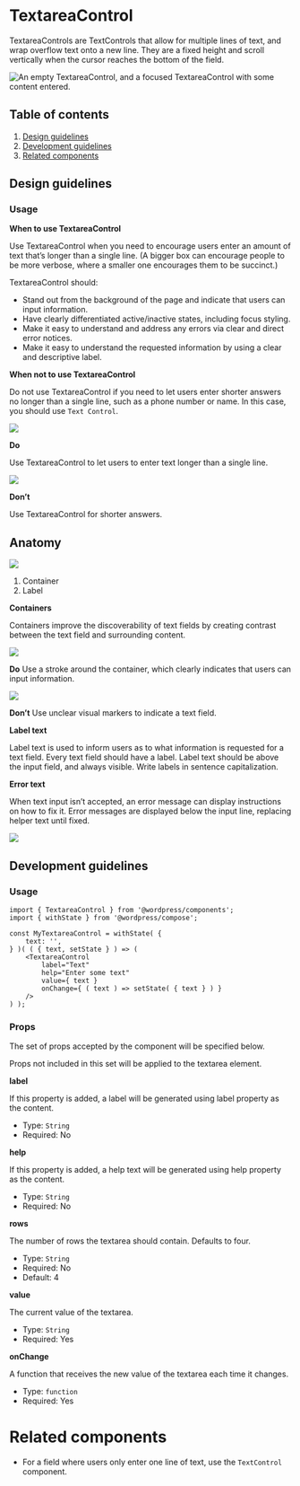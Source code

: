 # TextareaControl

TextareaControls are TextControls that allow for multiple lines of text, and wrap overflow text onto a new line. They are a fixed height and scroll vertically when the cursor reaches the bottom of the field.

![An empty TextareaControl, and a focused TextareaControl with some content entered.](https://wordpress.org/gutenberg/files/2019/01/TextareaControl.png)

## Table of contents

1. [Design guidelines](http://#design-guidelines)
2. [Development guidelines](http://#development-guidelines)
3. [Related components](http://#related-components)

## Design guidelines

### Usage

**When to use TextareaControl**

Use TextareaControl when you need to encourage users enter an amount of text that’s longer than a single line. (A bigger box can encourage people to be more verbose, where a smaller one encourages them to be succinct.)

TextareaControl should:

- Stand out from the background of the page and indicate that users can input information.
- Have clearly differentiated active/inactive states, including focus styling.
- Make it easy to understand and address any errors via clear and direct error notices.
- Make it easy to understand the requested information by using a clear and descriptive label.

**When not to use TextareaControl**

Do not use TextareaControl if you need to let users enter shorter answers no longer than a single line, such as a phone number or name. In this case, you should use `Text Control`.

![](https://wordpress.org/gutenberg/files/2019/01/TextareaControl-Answers-Do.png)

**Do**

Use TextareaControl to let users to enter text longer than a single line. 

![](https://wordpress.org/gutenberg/files/2019/01/TextareaControl-Answers-Dont.png)

**Don’t**

Use TextareaControl for shorter answers.

## Anatomy

![](https://wordpress.org/gutenberg/files/2019/01/TextareaControl-Anatomy.png)

1. Container
2. Label

**Containers**

Containers improve the discoverability of text fields by creating contrast between the text field and surrounding content.

![](https://wordpress.org/gutenberg/files/2019/01/TextareaControl-Stroke-Do.png)

**Do**
Use a stroke around the container, which clearly indicates that users can input information. 

![](https://wordpress.org/gutenberg/files/2019/01/TextareaControl-Stroke-Dont.png)

**Don’t** 
Use unclear visual markers to indicate a text field.

**Label text**

Label text is used to inform users as to what information is requested for a text field. Every text field should have a label. Label text should be above the input field, and always visible. Write labels in sentence capitalization.

**Error text**

When text input isn’t accepted, an error message can display instructions on how to fix it. Error messages are displayed below the input line, replacing helper text until fixed.

![](https://wordpress.org/gutenberg/files/2019/01/TextareaControl-Error.png)

## Development guidelines

### Usage

    import { TextareaControl } from '@wordpress/components';
    import { withState } from '@wordpress/compose';
    
    const MyTextareaControl = withState( {
        text: '',
    } )( ( { text, setState } ) => ( 
        <TextareaControl
            label="Text"
            help="Enter some text"
            value={ text }
            onChange={ ( text ) => setState( { text } ) }
        />
    ) );


### Props

The set of props accepted by the component will be specified below. 

Props not included in this set will be applied to the textarea element.

**label**

If this property is added, a label will be generated using label property as the content.

- Type: `String`
- Required: No

**help**

If this property is added, a help text will be generated using help property as the content.

- Type: `String`
- Required: No

**rows**

The number of rows the textarea should contain. Defaults to four.

- Type: `String`
- Required: No
- Default: 4

**value**

The current value of the textarea.

- Type: `String`
- Required: Yes

**onChange**

A function that receives the new value of the textarea each time it changes.

- Type: `function`
- Required: Yes
# Related components

- For a field where users only enter one line of text, use the `TextControl` component.
